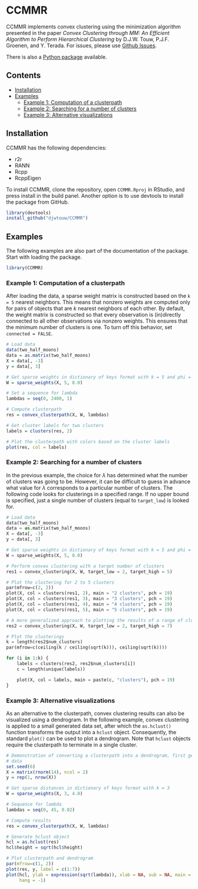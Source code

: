 # CCMMR
CCMMR implements convex clustering using the minimization algorithm presented in the paper _Convex Clustering through MM: An Efficient Algorithm to Perform Hierarchical Clustering_ by D.J.W. Touw, P.J.F. Groenen, and Y. Terada. For issues, please use [Github Issues](https://github.com/djwtouw/CCMMR/issues).

There is also a [Python package](https://github.com/djwtouw/CCMMPy) available.

## Contents
- [Installation](#installation)
- [Examples](#examples)
	* [Example 1: Computation of a clusterpath](#example-1-computation-of-a-clusterpath)
	* [Example 2: Searching for a number of clusters](#example-2-searching-for-a-number-of-clusters)
	* [Example 3: Alternative visualizations](#example-3-alternative-visualizations)

## Installation
CCMMR has the following dependencies:
- r2r
- RANN
- Rcpp
- RcppEigen

To install CCMMR, clone the repository, open `CCMMR.Rproj` in RStudio, and press install in the build panel. Another option is to use devtools to install the package from GitHub.
```R
library(devtools)
install_github("djwtouw/CCMMR")
```

## Examples
The following examples are also part of the documentation of the package. Start with loading the package.
```R
library(CCMMR)
```
### Example 1: Computation of a clusterpath
After loading the data, a sparse weight matrix is constructed based on the `k = 5` nearest neighbors. This means that nonzero weights are computed only for pairs of objects that are _k_ nearest neighbors of each other. By default, the weight matrix is constructed so that every observation is (in)directly connected to all other observations via nonzero weights. This ensures that the minimum number of clusters is one. To turn off this behavior, set `connected = FALSE`. 
```R
# Load data
data(two_half_moons)
data = as.matrix(two_half_moons)
X = data[, -3]
y = data[, 3]

# Get sparse weights in dictionary of keys format with k = 5 and phi = 8
W = sparse_weights(X, 5, 8.0)

# Set a sequence for lambda
lambdas = seq(0, 2400, 1)

# Compute clusterpath
res = convex_clusterpath(X, W, lambdas)

# Get cluster labels for two clusters
labels = clusters(res, 2)

# Plot the clusterpath with colors based on the cluster labels
plot(res, col = labels)
```
### Example 2: Searching for a number of clusters
In the previous example, the choice for $\lambda$ has determined what the number of clusters was going to be. However, it can be difficult to guess in advance what value for $\lambda$ corresponds to a particular number of clusters. The following code looks for clusterings in a specified range. If no upper bound is specified, just a single number of clusters (equal to `target_low`) is looked for.
```Python
# Load data
data(two_half_moons)
data = as.matrix(two_half_moons)
X = data[, -3]
y = data[, 3]

# Get sparse weights in dictionary of keys format with k = 5 and phi = 8
W = sparse_weights(X, 5, 8.0)

# Perform convex clustering with a target number of clusters
res1 = convex_clustering(X, W, target_low = 2, target_high = 5)

# Plot the clustering for 2 to 5 clusters
par(mfrow=c(2, 2))
plot(X, col = clusters(res1, 2), main = "2 clusters", pch = 19)
plot(X, col = clusters(res1, 3), main = "3 clusters", pch = 19)
plot(X, col = clusters(res1, 4), main = "4 clusters", pch = 19)
plot(X, col = clusters(res1, 5), main = "5 clusters", pch = 19)

# A more generalized approach to plotting the results of a range of clusters
res2 = convex_clustering(X, W, target_low = 2, target_high = 7)

# Plot the clusterings
k = length(res2$num_clusters)
par(mfrow=c(ceiling(k / ceiling(sqrt(k))), ceiling(sqrt(k))))

for (i in 1:k) {
    labels = clusters(res2, res2$num_clusters[i])
    c = length(unique(labels))

    plot(X, col = labels, main = paste(c, "clusters"), pch = 19)
}
```
### Example 3: Alternative visualizations
As an alternative to the clusterpath, convex clustering results can also be visualized using a dendrogram. In the following example, convex clustering is applied to a small generated data set, after which the `as.hclust()` function transforms the output into a `hclust` object. Consequently, the standard `plot()` can be used to plot a dendrogram. Note that `hclust` objects require the clusterpath to terminate in a single cluster.
```R
# Demonstration of converting a clusterpath into a dendrogram, first generate
# data
set.seed(6)
X = matrix(rnorm(14), ncol = 2)
y = rep(1, nrow(X))

# Get sparse distances in dictionary of keys format with k = 3
W = sparse_weights(X, 3, 4.0)

# Sequence for lambda
lambdas = seq(0, 45, 0.02)

# Compute results
res = convex_clusterpath(X, W, lambdas)

# Generate hclust object
hcl = as.hclust(res)
hcl$height = sqrt(hcl$height)

# Plot clusterpath and dendrogram
par(mfrow=c(1, 2))
plot(res, y, label = c(1:7))
plot(hcl, ylab = expression(sqrt(lambda)), xlab = NA, sub = NA, main = NA,
     hang = -1)
```
